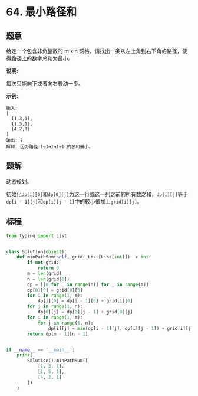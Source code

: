 # 64. 最小路径和

## 题意

给定一个包含非负整数的 m x n 网格，请找出一条从左上角到右下角的路径，使得路径上的数字总和为最小。

**说明:**

每次只能向下或者向右移动一步。

**示例:**

```
输入:
[
  [1,3,1],
  [1,5,1],
  [4,2,1]
]
输出: 7
解释: 因为路径 1→3→1→1→1 的总和最小。
```

## 题解

动态规划。

初始化`dp[i][0]`和`dp[0][j]`为这一行或这一列之前的所有数之和，`dp[i][j]`等于`dp[i - 1][j]`和`dp[i][j - 1]`中的较小值加上`grid[i][j]`。

## 标程

```python
from typing import List


class Solution(object):
    def minPathSum(self, grid: List[List[int]]) -> int:
        if not grid:
            return 0
        m = len(grid)
        n = len(grid[0])
        dp = [[0 for _ in range(n)] for _ in range(m)]
        dp[0][0] = grid[0][0]
        for i in range(1, m):
            dp[i][0] = dp[i - 1][0] + grid[i][0]
        for j in range(1, n):
            dp[0][j] = dp[0][j - 1] + grid[0][j]
        for i in range(1, m):
            for j in range(1, n):
                dp[i][j] = min(dp[i - 1][j], dp[i][j - 1]) + grid[i][j]
        return dp[m - 1][n - 1]


if __name__ == '__main__':
    print(
        Solution().minPathSum([
            [1, 3, 1],
            [1, 5, 1],
            [4, 2, 1]
        ])
    )

```